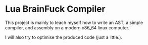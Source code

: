 # Lua BrainFuck Compiler
This project is mainly to teach myself how to write an AST, a simple compiler,
and assembly on a modern x86\_64 linux computer.

I will also try to optimise the produced code (just a little.).
